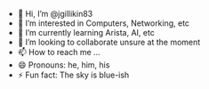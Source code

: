 - 👋 Hi, I’m @jgillikin83
- 👀 I’m interested in Computers, Networking, etc
- 🌱 I’m currently learning Arista, AI, etc
- 💞️ I’m looking to collaborate unsure at the moment
- 📫 How to reach me ...
- 😄 Pronouns: he, him, his
- ⚡ Fun fact: The sky is blue-ish

<!---
jgillikin83/jgillikin83 is a ✨ special ✨ repository because its `README.md` (this file) appears on your GitHub profile.
You can click the Preview link to take a look at your changes.
--->
